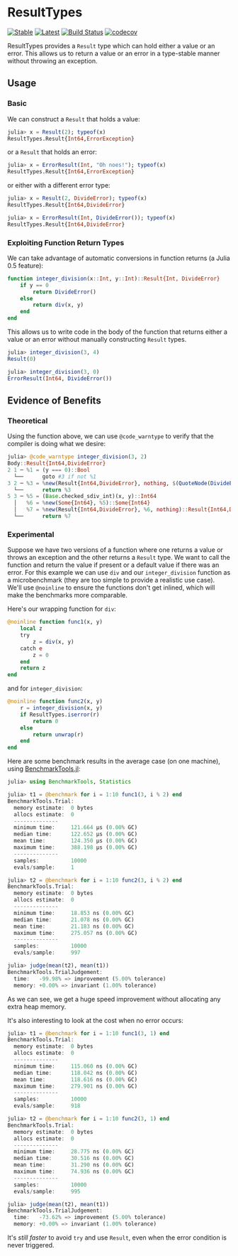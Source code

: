 # ResultTypes

[![Stable](https://img.shields.io/badge/docs-stable-blue.svg)](https://iamed2.github.io/ResultTypes.jl/stable)
[![Latest](https://img.shields.io/badge/docs-latest-blue.svg)](https://iamed2.github.io/ResultTypes.jl/latest)
[![Build Status](https://travis-ci.org/iamed2/ResultTypes.jl.svg?branch=master)](https://travis-ci.org/iamed2/ResultTypes.jl)
[![codecov](https://codecov.io/gh/iamed2/ResultTypes.jl/branch/master/graph/badge.svg)](https://codecov.io/gh/iamed2/ResultTypes.jl)

ResultTypes provides a `Result` type which can hold either a value or an error.
This allows us to return a value or an error in a type-stable manner without throwing an exception.

## Usage

### Basic

We can construct a `Result` that holds a value:

```julia
julia> x = Result(2); typeof(x)
ResultTypes.Result{Int64,ErrorException}
```

or a `Result` that holds an error:

```julia
julia> x = ErrorResult(Int, "Oh noes!"); typeof(x)
ResultTypes.Result{Int64,ErrorException}
```

or either with a different error type:

```julia
julia> x = Result(2, DivideError); typeof(x)
ResultTypes.Result{Int64,DivideError}

julia> x = ErrorResult(Int, DivideError()); typeof(x)
ResultTypes.Result{Int64,DivideError}
```

### Exploiting Function Return Types

We can take advantage of automatic conversions in function returns (a Julia 0.5 feature):

```julia
function integer_division(x::Int, y::Int)::Result{Int, DivideError}
    if y == 0
        return DivideError()
    else
        return div(x, y)
    end
end
```

This allows us to write code in the body of the function that returns either a value or an error without manually constructing `Result` types.

```julia
julia> integer_division(3, 4)
Result(0)

julia> integer_division(3, 0)
ErrorResult(Int64, DivideError())
```

## Evidence of Benefits

### Theoretical

Using the function above, we can use `@code_warntype` to verify that the compiler is doing what we desire:

```julia
julia> @code_warntype integer_division(3, 2)
Body::Result{Int64,DivideError}
2 1 ─ %1 = (y === 0)::Bool                                                                                       │╻     ==
  └──      goto #3 if not %1                                                                                     │
3 2 ─ %3 = %new(Result{Int64,DivideError}, nothing, $(QuoteNode(DivideError())))::Result{Int64,DivideError}      │╻╷    convert
  └──      return %3                                                                                             │
5 3 ─ %5 = (Base.checked_sdiv_int)(x, y)::Int64                                                                  │╻     div
  │   %6 = %new(Some{Int64}, %5)::Some{Int64}                                                                    ││╻╷╷╷  Type
  │   %7 = %new(Result{Int64,DivideError}, %6, nothing)::Result{Int64,DivideError}                               │││
  └──      return %7                                                                                             │
```

### Experimental

Suppose we have two versions of a function where one returns a value or throws an exception and the other returns a `Result` type.
We want to call the function and return the value if present or a default value if there was an error.
For this example we can use `div` and our `integer_division` function as a microbenchmark (they are too simple to provide a realistic use case).
We'll use `@noinline` to ensure the functions don't get inlined, which will make the benchmarks more comparable.

Here's our wrapping function for `div`:

```julia
@noinline function func1(x, y)
    local z
    try
        z = div(x, y)
    catch e
        z = 0
    end
    return z
end
```

and for `integer_division`:

```julia
@noinline function func2(x, y)
    r = integer_division(x, y)
    if ResultTypes.iserror(r)
        return 0
    else
        return unwrap(r)
    end
end
```

Here are some benchmark results in the average case (on one machine), using [BenchmarkTools.jl](https://github.com/JuliaCI/BenchmarkTools.jl):

```julia
julia> using BenchmarkTools, Statistics

julia> t1 = @benchmark for i = 1:10 func1(3, i % 2) end
BenchmarkTools.Trial:
  memory estimate:  0 bytes
  allocs estimate:  0
  --------------
  minimum time:     121.664 μs (0.00% GC)
  median time:      122.652 μs (0.00% GC)
  mean time:        124.350 μs (0.00% GC)
  maximum time:     388.198 μs (0.00% GC)
  --------------
  samples:          10000
  evals/sample:     1

julia> t2 = @benchmark for i = 1:10 func2(3, i % 2) end
BenchmarkTools.Trial:
  memory estimate:  0 bytes
  allocs estimate:  0
  --------------
  minimum time:     18.853 ns (0.00% GC)
  median time:      21.078 ns (0.00% GC)
  mean time:        21.183 ns (0.00% GC)
  maximum time:     275.057 ns (0.00% GC)
  --------------
  samples:          10000
  evals/sample:     997

julia> judge(mean(t2), mean(t1))
BenchmarkTools.TrialJudgement:
  time:   -99.98% => improvement (5.00% tolerance)
  memory: +0.00% => invariant (1.00% tolerance)
```

As we can see, we get a huge speed improvement without allocating any extra heap memory.

It's also interesting to look at the cost when no error occurs:

```julia
julia> t1 = @benchmark for i = 1:10 func1(3, 1) end
BenchmarkTools.Trial:
  memory estimate:  0 bytes
  allocs estimate:  0
  --------------
  minimum time:     115.060 ns (0.00% GC)
  median time:      118.042 ns (0.00% GC)
  mean time:        118.616 ns (0.00% GC)
  maximum time:     279.901 ns (0.00% GC)
  --------------
  samples:          10000
  evals/sample:     918

julia> t2 = @benchmark for i = 1:10 func2(3, 1) end
BenchmarkTools.Trial:
  memory estimate:  0 bytes
  allocs estimate:  0
  --------------
  minimum time:     28.775 ns (0.00% GC)
  median time:      30.516 ns (0.00% GC)
  mean time:        31.290 ns (0.00% GC)
  maximum time:     74.936 ns (0.00% GC)
  --------------
  samples:          10000
  evals/sample:     995

julia> judge(mean(t2), mean(t1))
BenchmarkTools.TrialJudgement:
  time:   -73.62% => improvement (5.00% tolerance)
  memory: +0.00% => invariant (1.00% tolerance)
```

It's _still faster_ to avoid `try` and use `Result`, even when the error condition is never triggered.

